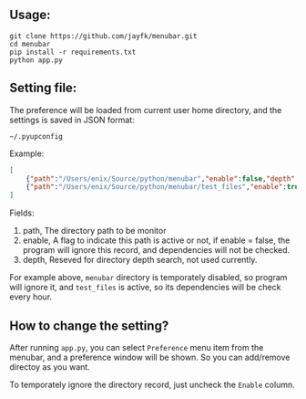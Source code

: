 ## Usage:

```
git clone https://github.com/jayfk/menubar.git
cd menubar
pip install -r requirements.txt
python app.py
```

## Setting file:

The preference will be loaded from current user home directory, and the settings is saved in JSON format:

```
~/.pyupconfig
```

Example:

```json
[
    {"path":"/Users/enix/Source/python/menubar","enable":false,"depth":1},    
    {"path":"/Users/enix/Source/python/menubar/test_files","enable":true,"depth":1}
]
```

Fields:

1. path,  The directory path to be monitor
2. enable, A flag to indicate this path is active or not, if enable = false, the program will ignore this record, and dependencies will not be checked.
3. depth, Reseved for directory depth search, not used currently.

For example above, `menubar` directory is temporately disabled, so program will  ignore it, and `test_files` is active, so its dependencies will be check every hour.

## How to change the setting?

After running `app.py`, you can select `Preference` menu item from the menubar, and a preference window will be shown. So you can add/remove directoy as you want.

To temporately ignore the directory record, just uncheck the `Enable` column.

